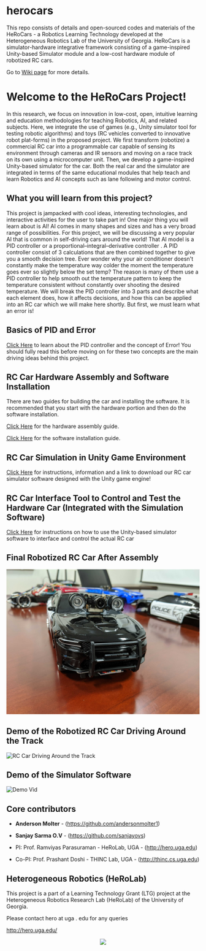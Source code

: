 # herocars
This repo consists of details and open-sourced codes and materials of the HeRoCars - a Robotics Learning Technology developed at the Heterogeneous Robotics Lab of the University of Georgia. HeRoCars is a simulator-hardware integrative framework consisting of a game-inspired Unity-based Simulator module and a low-cost hardware module of robotized RC cars. 

Go to [Wiki page](https://github.com/herolab-uga/herocars/wiki) for more details.

# Welcome to the HeRoCars Project!
In this research, we focus on innovation in low-cost, open, intuitive learning and  education  methodologies  for  teaching  Robotics,  AI,  and  related  subjects. Here,  we  integrate  the  use  of  games  (e.g.,  Unity simulator  tool  for  testing robotic algorithms) and toys (RC vehicles converted to innovative robot plat-forms) in the proposed project. We first transform (robotize) a commercial RC car into a programmable car capable of sensing its environment through cameras and IR sensors and moving on a race track on its own using a microcomputer unit. Then, we develop a game-inspired Unity-based simulator for the car. Both the real car and the simulator are integrated in terms of the same educational modules that help teach and learn Robotics and AI concepts such as lane following and motor control.


## What you will learn from this project?
This project is jampacked with cool ideas, interesting technologies, and interactive activities for the user to take part in! One major thing you will learn about is AI! AI comes in many shapes and sizes and has a very broad range of possibilities. For this project, we will be discussing a very popular AI that is common in self-driving cars around the world! That AI model is a PID controller or a proportional–integral–derivative controller . A PID controller consist of 3 calculations that are then combined together to give you a smooth decision tree. Ever wonder why your air conditioner doesn't constantly make the temperature way colder the moment the temperature goes ever so slightly below the set temp? The reason is many of them use a PID controller to help smooth out the temperature pattern to keep the temperature consistent without constantly over shooting the desired temperature. We will break the PID controller into 3 parts and describe what each element does, how it affects decisions, and how this can be applied into an RC car which we will make here shortly. But first, we must learn what an error is!

## Basics of PID and Error
[Click Here](https://github.com/andersonmolter1/LTG-Project-3D-RC-Car-Simulation/wiki/PID-Controller-and-Error) to learn about the PID controller and the concept of Error! You should fully read this before moving on for these two concepts are the main driving ideas behind this project.

## RC Car Hardware Assembly and Software Installation
There are two guides for building the car and installing the software. It is recommended that you start with the hardware portion and then do the software installation. 

[Click Here](https://github.com/herolab-uga/herocars/wiki/Hardware-Assembly-Guide) for the hardware assembly guide.

[Click Here](https://github.com/herolab-uga/herocars/wiki/Software-Assembly-Guide) for the software installation guide.

## RC Car Simulation in Unity Game Environment
[Click Here](https://github.com/herolab-uga/herocars/wiki/Simulator-Instructions) for instructions, information and a link to download our RC car simulator software designed with the Unity game engine!


## RC Car Interface Tool to Control and Test the Hardware Car (Integrated with the Simulation Software)
[Click Here](https://github.com/herolab-uga/herocars/wiki/RC-Car-Interface) for instructions on how to use the Unity-based simulator software to interface and control the actual RC car

## Final Robotized RC Car After Assembly
![RC Car](https://github.com/herolab-uga/herocars/blob/main/Images/PoliceCam.jpg?raw=true)
## Demo of the Robotized RC Car Driving Around the Track
![RC Car Driving Around the Track](https://github.com/herolab-uga/herocars/blob/main/Images/CarDriving.gif)
## Demo of the Simulator Software
![Demo Vid](https://github.com/herolab-uga/herocars/blob/main/Images/DemoVid.gif)



## Core contributors

* **Anderson Molter** - (https://github.com/andersonmolter1)

* **Sanjay Sarma O.V** - (https://github.com/sanjayovs)

* PI: Prof. Ramviyas Parasuraman - HeRoLab,  UGA - (http://hero.uga.edu)

* Co-PI: Prof. Prashant Doshi - THINC Lab, UGA - (http://thinc.cs.uga.edu)





## Heterogeneous Robotics (HeRoLab)

This project is a part of a Learning Technology Grant (LTG) project at the Heterogeneous Robotics Research Lab (HeRoLab) of the University of Georgia.

Please contact hero at uga . edu for any queries

http://hero.uga.edu/

<p align="center">
<img src="http://hero.uga.edu/wp-content/uploads/2021/04/herolab_newlogo_whitebg.png" width="300">
</p>


